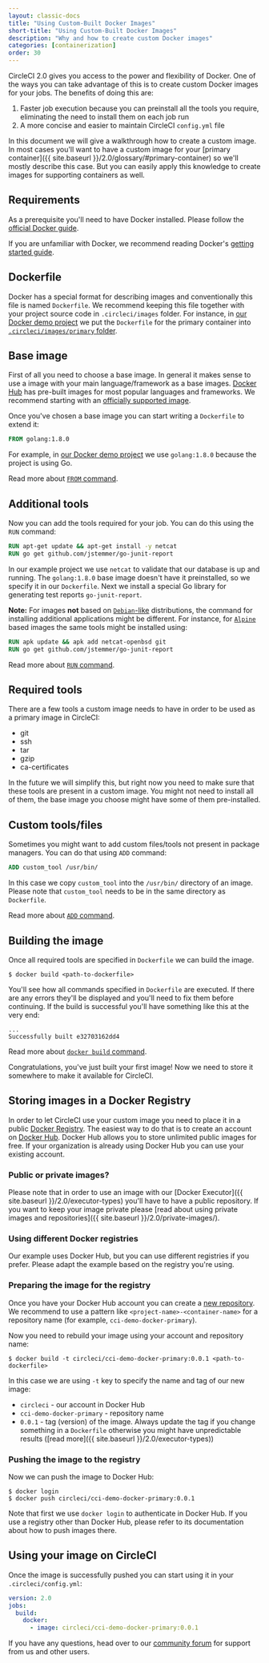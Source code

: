 ```yaml
---
layout: classic-docs
title: "Using Custom-Built Docker Images"
short-title: "Using Custom-Built Docker Images"
description: "Why and how to create custom Docker images"
categories: [containerization]
order: 30
---
```


CircleCI 2.0 gives you access to the power and flexibility of Docker. One of the ways you can take advantage of this is to create custom Docker images for your jobs. The benefits of doing this are:

1. Faster job execution because you can preinstall all the tools you require, eliminating the need to install them on each job run
2. A more concise and easier to maintain CircleCI `config.yml` file

In this document we will give a walkthrough how to create a custom image. In most cases you'll want to have a custom image for your [primary container]({{ site.baseurl }}/2.0/glossary/#primary-container) so we'll mostly describe this case. But you can easily apply this knowledge to create images for supporting containers as well.

## Requirements

As a prerequisite you'll need to have Docker installed. Please follow the [official Docker guide](https://docs.docker.com/engine/installation/).

If you are unfamiliar with Docker, we recommend reading Docker's [getting started guide](https://docs.docker.com/engine/getstarted/).

## Dockerfile

Docker has a special format for describing images and conventionally this file is named `Dockerfile`. We recommend keeping this file together with your project source code in `.circleci/images` folder. For instance, in [our Docker demo project](https://github.com/circleci/cci-demo-docker) we put the `Dockerfile` for the primary container into [`.circleci/images/primary` folder](https://github.com/circleci/cci-demo-docker/tree/master/.circleci/images/primary).

## Base image

First of all you need to choose a base image. In general it makes sense to use a image with your main language/framework as a base images. [Docker Hub](https://hub.docker.com/) has pre-built images for most popular languages and frameworks. We recommend starting with an [officially supported image](https://hub.docker.com/explore/).

Once you've chosen a base image you can start writing a `Dockerfile` to extend it:

``` Dockerfile
FROM golang:1.8.0
```

For example, in [our Docker demo project](https://github.com/circleci/cci-demo-docker) we use `golang:1.8.0` because the project is using Go.

Read more about [`FROM` command](https://docs.docker.com/engine/reference/builder/#from).

## Additional tools

Now you can add the tools required for your job. You can do this using the `RUN` command:

``` Dockerfile
RUN apt-get update && apt-get install -y netcat
RUN go get github.com/jstemmer/go-junit-report
```

In our example project we use `netcat` to validate that our database is up and running. The `golang:1.8.0` base image doesn't have it preinstalled, so we specify it in our `Dockerfile`. Next we install a special Go library for generating test reports `go-junit-report`.

**Note:** For images **not** based on [`Debian`-like](https://en.wikipedia.org/wiki/Debian) distributions, the command for installing additional applications might be different. For instance, for [`Alpine`](https://en.wikipedia.org/wiki/Alpine_Linux) based images the same tools might be installed using:

``` Dockerfile
RUN apk update && apk add netcat-openbsd git
RUN go get github.com/jstemmer/go-junit-report
```

Read more about [`RUN` command](https://docs.docker.com/engine/reference/builder/#run).

## Required tools

There are a few tools a custom image needs to have in order to be used as a primary image in CircleCI:

 * git
 * ssh
 * tar
 * gzip
 * ca-certificates

In the future we will simplify this, but right now you need to make sure that these tools are present in a custom image. You might not need to install all of them, the base image you choose might have some of them pre-installed.

## Custom tools/files

Sometimes you might want to add custom files/tools not present in package managers. You can do that using `ADD` command:

``` Dockerfile
ADD custom_tool /usr/bin/
```

In this case we copy `custom_tool` into the `/usr/bin/` directory of an image. Please note that `custom_tool` needs to be in the same directory as `Dockerfile`.

Read more about [`ADD` command](https://docs.docker.com/engine/reference/builder/#add).

## Building the image

Once all required tools are specified in `Dockerfile` we can build the image.

``` Shell
$ docker build <path-to-dockerfile>
```

You'll see how all commands specified in `Dockerfile` are executed. If there are any errors they'll be displayed and you'll need to fix them before continuing. If the build is successful you'll have something like this at the very end:

``` Text
...
Successfully built e32703162dd4
```

Read more about [`docker build` command](https://docs.docker.com/engine/reference/commandline/build/).

Congratulations, you've just built your first image! Now we need to store it somewhere to make it available for CircleCI.

## Storing images in a Docker Registry

In order to let CircleCI use your custom image you need to place it in a public [Docker Registry](https://docs.docker.com/registry/introduction/). The easiest way to do that is to create an account on [Docker Hub](https://hub.docker.com/). Docker Hub allows you to store unlimited public images for free. If your organization is already using Docker Hub you can use your existing account.

### Public or private images?

Please note that in order to use an image with our [Docker Executor]({{ site.baseurl }}/2.0/executor-types) you'll have to have a public repository. If you want to keep your image private please [read about using private images and repositories]({{ site.baseurl }}/2.0/private-images/).

### Using different Docker registries

Our example uses Docker Hub, but you can use different registries if you prefer. Please adapt the example based on the registry you're using.

### Preparing the image for the registry

Once you have your Docker Hub account you can create a [new repository](https://hub.docker.com/add/repository/). We recommend to use a pattern like `<project-name>-<container-name>` for a repository name (for example, `cci-demo-docker-primary`).

Now you need to rebuild your image using your account and repository name:

``` Shell
$ docker build -t circleci/cci-demo-docker-primary:0.0.1 <path-to-dockerfile>
```

In this case we are using `-t` key to specify the name and tag of our new image:

- `circleci` - our account in Docker Hub
- `cci-demo-docker-primary` - repository name
- `0.0.1` - tag (version) of the image. Always update the tag if you change something in a `Dockerfile` otherwise you might have unpredictable results ([read more]({{ site.baseurl }}/2.0/executor-types))

### Pushing the image to the registry

Now we can push the image to Docker Hub:

``` Shell
$ docker login
$ docker push circleci/cci-demo-docker-primary:0.0.1
```

Note that first we use `docker login` to authenticate in Docker Hub. If you use a registry other than Docker Hub, please refer to its documentation about how to push images there.

## Using your image on CircleCI

Once the image is successfully pushed you can start using it in your `.circleci/config.yml`:

``` YAML
version: 2.0
jobs:
  build:
    docker:
      - image: circleci/cci-demo-docker-primary:0.0.1
```

If you have any questions, head over to our [community forum](https://discuss.circleci.com/) for support from us and other users.
